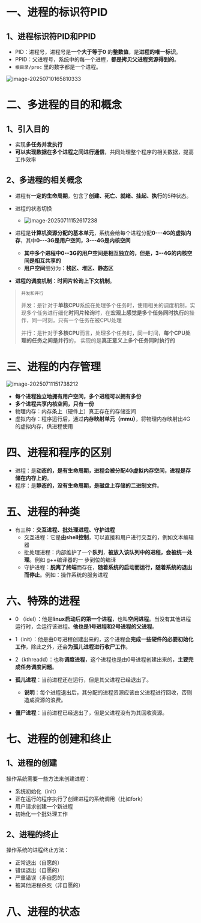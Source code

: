 # 一、进程的标识符PID

## 1、进程标识符PID和PPID

- PID：进程号，进程号是**一个大于等于0** 的**整数值**，是**进程的唯一标识**。
- PPID：父进程号，系统中的每一个进程，**都是拷贝父进程资源得到的**。
- `根目录/proc` 里的数字都是一个进程。

![image-20250710165810333](C:\Users\LEGION\AppData\Roaming\Typora\typora-user-images\image-20250710165810333.png)

# 二、多进程的目的和概念

## 1、引入目的

- 实现**多任务并发执行**
- **可以实现数据在多个进程之间进行通信**，共同处理整个程序的相关数据，提高工作效率

## 2、多进程的相关概念

- 进程有**一定的生命周期**，包含了**创建、死亡、就绪、挂起、执行**的5种状态。
- 进程的状态切换
  - ![image-20250711152617238](C:\Users\LEGION\AppData\Roaming\Typora\typora-user-images\image-20250711152617238.png)

- 进程是**计算机资源分配的基本单元**，系统会给每个进程分配**0---4G的虚拟内存**，其中**0---3G是用户空间，3---4G是内核空间**
  - **其中多个进程中0--3G的用户空间是相互独立的，但是，3--4G的内核空间是相互共享的**
  - **用户空间**细分为：**栈区、堆区、静态区**

- **进程的调度机制：时间片轮询上下文机制**。

> `并发和并行`
>
> 并发：是针对于**单核CPU**系统在处理多个任务时，使用相关的调度机制，实现多个任务进行细化**时间片轮询**时，在**宏观上感觉是多个任务同时执行**的操作，同一时刻，只有一个任务在被CPU处理
>
> 并行：是针对于**多核CPU**而言，处理多个任务时，同一时间，**每个CPU处理的任务之间是并行**的， 实现的是**真正意义上多个任务同时执行的** 

# 三、进程的内存管理

![image-20250711151738212](C:\Users\LEGION\AppData\Roaming\Typora\typora-user-images\image-20250711151738212.png)

- **每个进程独立地拥有用户空间，多个进程可以拥有多份**
- **多个进程共享内核空间，只有一份**
- 物理内存：内存条上（硬件上）真正存在的存储空间
-  虚拟内存：程序运行后，通过**内存映射单元（mmu）**，将物理内存映射出4G的虚拟内存，供进程使用

# 四、进程和程序的区别

- 进程：是**动态的，是有生命周期，进程会被分配4G虚拟内存空间，进程是存储在内存上的**。
- 程序：是**静态的，没有生命周期，是磁盘上存储的二进制文件**。

# 五、进程的种类

- 有三种：**交互进程、批处理进程、守护进程**
  - 交互进程：它是**由shell控制**，可以直接和用户进行交互的，例如文本编辑器
  - 批处理进程：内部维护了一个**队列**，**被放入该队列中的进程，会被统一处理**。例如 g++编译器的一 步到位的编译
  - 守护进程：**脱离了终端**而存在，**随着系统的启动而运行，随着系统的退出而停止**。例如：操作系统的服务进程 

# 六、特殊的进程

- 0 （idel）：他是**linux启动后的第一个进程**，也叫**空闲进程**。当没有其他进程运行时，会运行该进程。**他也是1号进程和2号进程的父进程**。
- 1（init）：他是由0号进程创建出来的，这个进程会**完成一些硬件的必要初始化工作**，除此之外，还会**为孤儿进程进行收尸工作**。
- 2（kthreadd）：也称**调度进程**，这个进程也是由0号进程创建出来的，**主要完成任务调度问题**。
- **孤儿进程**：当前进程还在运行，但是其父进程已经退出了。
  - **说明**：每个进程退出后，其分配的进程资源应该由父进程进行回收，否则造成资源的浪费。

- **僵尸进程**：当前进程已经退出了，但是父进程没有为其回收资源。

# 七、进程的创建和终止

## 1、进程的创建

操作系统需要一些方法来创建进程：

- 系统初始化（init）
- 正在运行的程序执行了创建进程的系统调用（比如fork）
- 用户请求创建一个新进程
- 初始化一个批处理工作



## 2、进程的终止

操作系统的进程终止方法：

- 正常退出（自愿的）
- 错误退出（自愿的）
- 严重错误（非自愿的）
- 被其他进程杀死（非自愿的）

# 八、进程的状态



